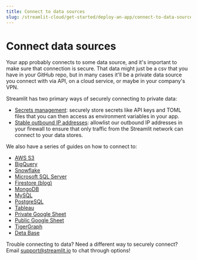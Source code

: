 ```yaml
---
title: Connect to data sources
slug: /streamlit-cloud/get-started/deploy-an-app/connect-to-data-sources
---
```


# Connect data sources

Your app probably connects to some data source, and it's important to make sure that connection is secure. That data might just be a csv that you have in your GitHub repo, but in many cases it'll be a private data source you connect with via API, on a cloud service, or maybe in your company's VPN.

Streamlit has two primary ways of securely connecting to private data:

- [Secrets management](/streamlit-cloud/get-started/deploy-an-app/connect-to-data-sources/secrets-management): securely store secrets like API keys and TOML files that you can then access as environment variables in your app.
- [Stable outbound IP addresses](/streamlit-cloud/get-started/deploy-an-app/connect-to-data-sources/stable-outbound-ip-addresses): allowlist our outbound IP addresses in your firewall to ensure that only traffic from the Streamlit network can connect to your data stores.

We also have a series of guides on how to connect to:

- [AWS S3](/knowledge-base/tutorials/databases/aws-s3)
- [BigQuery](/knowledge-base/tutorials/databases/bigquery)
- [Snowflake](/knowledge-base/tutorials/databases/snowflake)
- [Microsoft SQL Server](/knowledge-base/tutorials/databases/mssql)
- [Firestore (blog)](https://blog.streamlit.io/streamlit-firestore/)
- [MongoDB](/knowledge-base/tutorials/databases/mongodb)
- [MySQL](/knowledge-base/tutorials/databases/mysql)
- [PostgreSQL](/knowledge-base/tutorials/databases/postgresql)
- [Tableau](/knowledge-base/tutorials/databases/tableau)
- [Private Google Sheet](/knowledge-base/tutorials/databases/private-gsheet)
- [Public Google Sheet](/knowledge-base/tutorials/databases/public-gsheet)
- [TigerGraph](/knowledge-base/tutorials/databases/tigergraph)
- [Deta Base](/knowledge-base/tutorials/databases/deta-base)

<Note>

Trouble connecting to data? Need a different way to securely connect? Email [support@streamlit.io](mailto:support@streamlit.io) to chat through options!

</Note>
